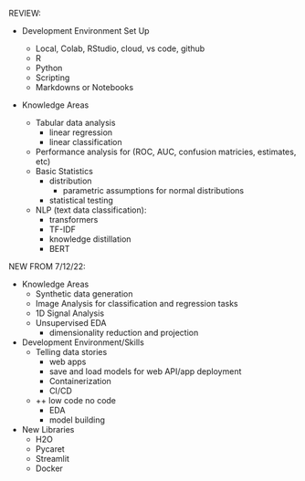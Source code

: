 REVIEW:

- Development Environment Set Up
  - Local, Colab, RStudio, cloud, vs code, github
  - R
  - Python
  - Scripting
  - Markdowns or Notebooks

- Knowledge Areas
  - Tabular data analysis
    - linear regression
    - linear classification
  - Performance analysis for (ROC, AUC, confusion matricies, estimates, etc)
  - Basic Statistics
    - distribution
      - parametric assumptions for normal distributions
    - statistical testing
  - NLP (text data classification):
    - transformers
    - TF-IDF
    - knowledge distillation
    - BERT
    
NEW FROM 7/12/22:

- Knowledge Areas
  - Synthetic data generation
  - Image Analysis for classification and regression tasks
  - 1D Signal Analysis
  - Unsupervised EDA
    - dimensionality reduction and projection
- Development Environment/Skills
  - Telling data stories
    - web apps
    - save and load models for web API/app deployment
    - Containerization
    - CI/CD
  - ++ low code no code
    - EDA
    - model building
 - New Libraries
    - H2O
    - Pycaret
    - Streamlit
    - Docker
